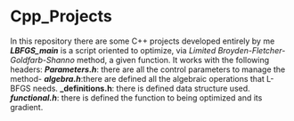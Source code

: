 # Cpp_Projects
In this repository there are some C++ projects developed entirely by me
  **_LBFGS_main_** is a script oriented to optimize, via _Limited  Broyden-Fletcher- Goldfarb-Shanno_  method, a given function. It works with the following headers: 
  **_Parameters.h_**: there are all the control parameters to manage the method-
  **_algebra.h_**:there are defined all the algebraic operations that L-BFGS needs.
  **_definitions.h**: there is defined data structure used.
  **_functional.h_**: there is defined the function to being optimized and its gradient.
